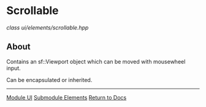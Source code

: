 # Scrollable
*class*
*ui/elements/scrollable.hpp*

## About
Contains an sf::Viewport object which can be moved with mousewheel input.

Can be encapsulated or inherited.

---

[Module UI](../ui.md)
[Submodule Elements](elements.md)
[Return to Docs](../../docs.md)
